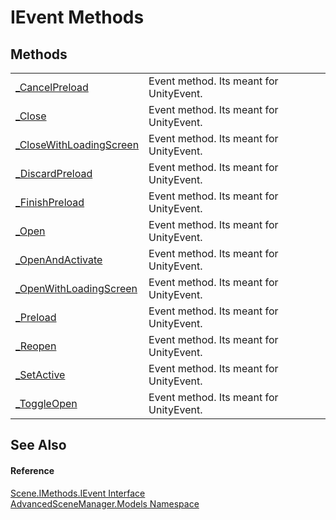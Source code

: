 # IEvent Methods




## Methods
<table>
<tr>
<td><a href="M_AdvancedSceneManager_Models_Scene_IMethods_IEvent__CancelPreload">_CancelPreload</a></td>
<td>Event method. Its meant for UnityEvent.</td></tr>
<tr>
<td><a href="M_AdvancedSceneManager_Models_Scene_IMethods_IEvent__Close">_Close</a></td>
<td>Event method. Its meant for UnityEvent.</td></tr>
<tr>
<td><a href="M_AdvancedSceneManager_Models_Scene_IMethods_IEvent__CloseWithLoadingScreen">_CloseWithLoadingScreen</a></td>
<td>Event method. Its meant for UnityEvent.</td></tr>
<tr>
<td><a href="M_AdvancedSceneManager_Models_Scene_IMethods_IEvent__DiscardPreload">_DiscardPreload</a></td>
<td>Event method. Its meant for UnityEvent.</td></tr>
<tr>
<td><a href="M_AdvancedSceneManager_Models_Scene_IMethods_IEvent__FinishPreload">_FinishPreload</a></td>
<td>Event method. Its meant for UnityEvent.</td></tr>
<tr>
<td><a href="M_AdvancedSceneManager_Models_Scene_IMethods_IEvent__Open">_Open</a></td>
<td>Event method. Its meant for UnityEvent.</td></tr>
<tr>
<td><a href="M_AdvancedSceneManager_Models_Scene_IMethods_IEvent__OpenAndActivate">_OpenAndActivate</a></td>
<td>Event method. Its meant for UnityEvent.</td></tr>
<tr>
<td><a href="M_AdvancedSceneManager_Models_Scene_IMethods_IEvent__OpenWithLoadingScreen">_OpenWithLoadingScreen</a></td>
<td>Event method. Its meant for UnityEvent.</td></tr>
<tr>
<td><a href="M_AdvancedSceneManager_Models_Scene_IMethods_IEvent__Preload">_Preload</a></td>
<td>Event method. Its meant for UnityEvent.</td></tr>
<tr>
<td><a href="M_AdvancedSceneManager_Models_Scene_IMethods_IEvent__Reopen">_Reopen</a></td>
<td>Event method. Its meant for UnityEvent.</td></tr>
<tr>
<td><a href="M_AdvancedSceneManager_Models_Scene_IMethods_IEvent__SetActive">_SetActive</a></td>
<td>Event method. Its meant for UnityEvent.</td></tr>
<tr>
<td><a href="M_AdvancedSceneManager_Models_Scene_IMethods_IEvent__ToggleOpen">_ToggleOpen</a></td>
<td>Event method. Its meant for UnityEvent.</td></tr>
</table>

## See Also


#### Reference
<a href="T_AdvancedSceneManager_Models_Scene_IMethods_IEvent">Scene.IMethods.IEvent Interface</a>  
<a href="N_AdvancedSceneManager_Models">AdvancedSceneManager.Models Namespace</a>  
